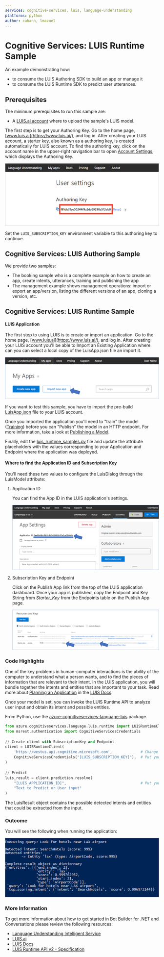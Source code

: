 ```yaml
---
services: cognitive-services, luis, language-understanding
platforms: python
author: cahann, lmazuel
---
```


# Cognitive Services: LUIS Runtime Sample

An example demonstrating how:
- to consume the LUIS Authoring SDK to build an app or manage it
- to consume the LUIS Runtime SDK to predict user utterances.

## Prerequisites

The minimum prerequisites to run this sample are:
* A [LUIS.ai account](https://www.luis.ai/) where to upload the sample's LUIS model.

The first step is to get your Authoring Key. Go to the home page, [www.luis.ai](https://www.luis.ai/), and log in. After creating your LUIS account, a starter key, also known as a authoring key, is created automatically for LUIS account. To find the authoring key, click on the account name in the upper-right navigation bar to open [Account Settings](https://www.luis.ai/user/settings), which displays the Authoring Key.

![Get the programmatic key](images/programmatic-key.png)

Set the `LUIS_SUBSCRIPTION_KEY` environment variable to this authoring key to continue.

## Cognitive Services: LUIS Authoring Sample

We provide two samples:

- The booking sample who is a complete example on how to create an app, create intents, utterances, training and publishing the app
- The management example shows management operations: import or export an app/version, listing the different versions of an app, cloning a version, etc.

## Cognitive Services: LUIS Runtime Sample

#### LUIS Application

The first step to using LUIS is to create or import an application. Go to the home page, [www.luis.ai](https://www.luis.ai/), and log in. After creating your LUIS account you'll be able to Import an Existing Application where can you can select a local copy of the LuisApp.json file an import it.

![Import an Existing Application](images/prereqs-import.png)

If you want to test this sample, you have to import the pre-build [LuisApp.json](LuisApp.json) file to your LUIS account.

Once you imported the application you'll need to "train" the model ([Training](https://docs.microsoft.com/en-us/azure/cognitive-services/luis/train-test)) before you can "Publish" the model in an HTTP endpoint. For more information, take a look at [Publishing a Model](https://docs.microsoft.com/en-us/azure/cognitive-services/luis/publishapp).

Finally, edit the [luis_runtime_samples.py](luis_runtime_samples.py) file and update the attribute placeholders with the values corresponding to your Application and Endpoint where the application was deployed.

#### Where to find the Application ID and Subscription Key

You'll need these two values to configure the LuisDialog through the LuisModel attribute:

1. Application ID

    You can find the App ID in the LUIS application's settings.

    ![App Settings](images/prereqs-appid.png)

2. Subscription Key and Endpoint

    Click on the Publish App link from the top of the LUIS application dashboard. Once your app is published, copy the Endpoint and Key String from *Starter_Key* from the Endpoints table on the Publish App page.

    ![Programmatic API Key](images/prereqs-apikey.png)


### Code Highlights

One of the key problems in human-computer interactions is the ability of the computer to understand what a person wants, and to find the pieces of information that are relevant to their intent. In the LUIS application, you will bundle together the intents and entities that are important to your task. Read more about [Planning an Application](https://docs.microsoft.com/en-us/azure/cognitive-services/luis/plan-your-app) in the [LUIS Docs](https://docs.microsoft.com/en-us/azure/cognitive-services/luis/).

Once your model is set, you can invoke the LUIS Runtime API to analyze user input and obtain its intent and possible entities.

From Python, use the [azure-cognitiveservices-language-luis](http://pypi.python.org/pypi/azure-cognitiveservices-language-luis) package.

````python
from azure.cognitiveservices.language.luis.runtime import LUISRuntimeClient
from msrest.authentication import CognitiveServicesCredentials

// Create client with SubscriptionKey and Endpoint
client = LUISRuntimeClient(
    'https://westus.api.cognitive.microsoft.com',             # Change "westus" to your region if necessary
    CognitiveServicesCredentials("[LUIS_SUBSCRIPTION_KEY]"),  # Put your LUIS Subscription key
)

// Predict
luis_result = client.prediction.resolve(
    "[LUIS_APPLICATION_ID]",                                  # Put your LUIS Application ID
    "Text to Predict or User input"
)
````

The LuisResult object contains the possible detected intents and entities that could be extracted from the input.

### Outcome

You will see the following when running the application:

![Sample Outcome](images/outcome.png)

### More Information

To get more information about how to get started in Bot Builder for .NET and Conversations please review the following resources:
* [Language Understanding Intelligent Service](https://azure.microsoft.com/en-us/services/cognitive-services/language-understanding-intelligent-service/)
* [LUIS.ai](https://www.luis.ai)
* [LUIS Docs](https://docs.microsoft.com/en-us/azure/cognitive-services/luis/home)
* [LUIS Runtime API v2 - Specification](https://github.com/Azure/azure-rest-api-specs/tree/master/specification/cognitiveservices/data-plane/LUIS/Runtime)
